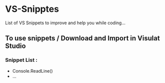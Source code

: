 # VS-Snipptes
List of VS Snippets to improve and help you while coding...   

## To use snippets / Download and Import in Visulat Studio

### Snippet List : 
- Console.ReadLine()
- ...
